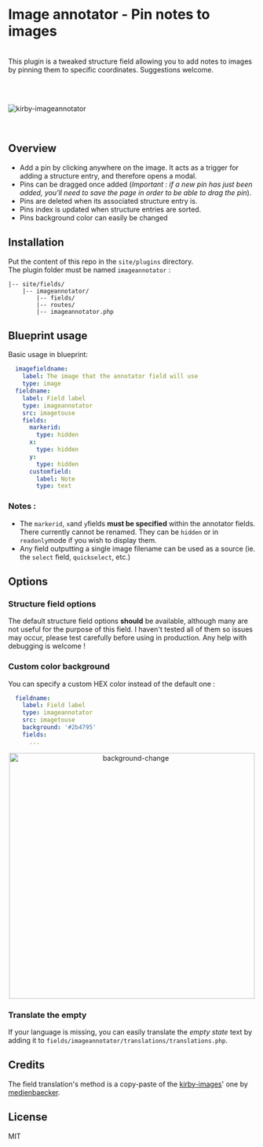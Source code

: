 # Image annotator - Pin notes to images

<br>
This plugin is a tweaked structure field allowing you to add notes to images by pinning them to specific coordinates. Suggestions welcome.

<br><br>

![kirby-imageannotator](https://user-images.githubusercontent.com/14079751/34582368-dfeb79d8-f193-11e7-9360-3e71196a01fb.jpg)

<br>

## Overview

- Add a pin by clicking anywhere on the image. It acts as a trigger for adding a structure entry, and therefore opens a modal.
- Pins can be dragged once added (*Important : if a new pin has just been added, you'll need to  save the page in order to be able to drag the pin*).
- Pins are deleted when its associated structure entry is.
- Pins index is updated when structure entries are sorted.
- Pins background color can easily be changed


## Installation
Put the content of this repo in the `site/plugins` directory.  
The plugin folder must be named `imageannotator` :

```
|-- site/fields/
    |-- imageannotator/
        |-- fields/
        |-- routes/
        |-- imageannotator.php
```

## Blueprint usage

Basic usage in blueprint:

```yaml
  imagefieldname:
    label: The image that the annotator field will use
    type: image
  fieldname:
    label: Field label
    type: imageannotator
    src: imagetouse
    fields: 
      markerid:
        type: hidden
      x:
        type: hidden
      y:
        type: hidden
      customfield:
        label: Note
        type: text
```

### Notes :

- The ```markerid```, ```x```and ```y```fields **must be specified** within the annotator fields. There currently cannot be renamed. They can be ```hidden``` or in ```readonly```mode if you wish to display them.
- Any field outputting a single image filename can be used as a source (ie. the ```select``` field, ```quickselect```, etc.)

## Options

### Structure field options

The default structure field options **should** be available, although many are not useful for the purpose of this field.
I haven't tested all of them so issues may occur, please test carefully before using in production. Any help with debugging is welcome !  

### Custom color background

You can specify a custom HEX color instead of the default one :

```yaml
  fieldname:
    label: Field label
    type: imageannotator
    src: imagetouse
    background: '#2b4795'
    fields: 
      ...
```

<div align="center">
    <img style="width: 500px; max-width: 100%" alt="background-change" src="https://user-images.githubusercontent.com/14079751/34582825-9f8eb0f6-f195-11e7-8c8d-1beb7c2a5b58.jpg"/>
</div>


### Translate the empty

If your language is missing, you can easily translate the *empty state* text by adding it to ```fields/imageannotator/translations/translations.php```.

## Credits

The field translation's method is a copy-paste of the [kirby-images](https://github.com/medienbaecker/kirby-images)' one by [medienbaecker](https://github.com/medienbaecker).
## License

MIT